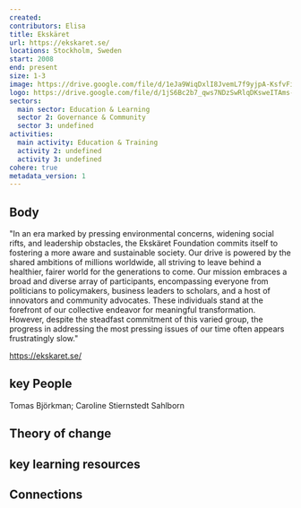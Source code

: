 ```yaml
---
created:
contributors: Elisa
title: Ekskäret
url: https://ekskaret.se/
locations: Stockholm, Sweden
start: 2008
end: present
size: 1-3
image: https://drive.google.com/file/d/1eJa9WiqDxlI8JvemL7f9yjpA-KsfvFiS/view?usp=drive_link
logo: https://drive.google.com/file/d/1jS6Bc2b7_qws7NDzSwRlqDKsweITAms-/view?usp=drive_link
sectors:
  main sector: Education & Learning
  sector 2: Governance & Community
  sector 3: undefined
activities: 
  main activity: Education & Training
  activity 2: undefined
  activity 3: undefined
cohere: true
metadata_version: 1
---
```



## Body

"In an era marked by pressing environmental concerns, widening social rifts, and leadership obstacles, the Ekskäret Foundation commits itself to fostering a more aware and sustainable society. Our drive is powered by the shared ambitions of millions worldwide, all striving to leave behind a healthier, fairer world for the generations to come. Our mission embraces a broad and diverse array of participants, encompassing everyone from politicians to policymakers, business leaders to scholars, and a host of innovators and community advocates. These individuals stand at the forefront of our collective endeavor for meaningful transformation. However, despite the steadfast commitment of this varied group, the progress in addressing the most pressing issues of our time often appears frustratingly slow."

https://ekskaret.se/

## key People

Tomas Björkman; Caroline Stiernstedt Sahlborn

## Theory of change



## key learning resources



## Connections



